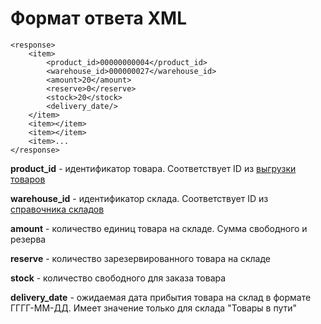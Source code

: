 # Формат ответа XML

```text
<response>
    <item>
        <product_id>00000000004</product_id>
        <warehouse_id>000000027</warehouse_id>
        <amount>20</amount>
        <reserve>0</reserve>
        <stock>20</stock>
        <delivery_date/>
    </item>
    <item></item>
    <item></item>
    <item>...
</response>
```

**product\_id** - идентификатор товара. Соответствует ID из [выгрузки товаров](https://oasiscatalog.gitbooks.io/api-oasis/content/vigruzhaemaya-informatsiya/tovari.html)

**warehouse\_id** - идентификатор склада. Соответствует ID из [справочника складов](https://oasiscatalog.gitbooks.io/api-oasis/content/vigruzhaemaya-informatsiya/spravochniki-skladov.html)

**amount** - количество единиц товара на складе. Сумма свободного и резерва

**reserve** - количество зарезервированного товара на складе

**stock** - количество свободного для заказа товара

**delivery\_date** - ожидаемая дата прибытия товара на склад в формате ГГГГ-ММ-ДД. Имеет значение только для склада "Товары в пути"


